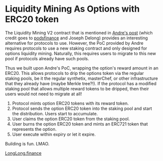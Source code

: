 # Liquidity Mining As Options with ERC20 token

The Liquidity Mining V2 contract that is mentioned in [Andre's post](https://andrecronje.medium.com/liquidity-mining-rewards-v2-50896e44f259) (which credit goes to [podsfinance](https://www.pods.finance) and Joseph Delong) provides an interesting alternative for protocols to use. However, the PoC provided by Andre requires protocols to use a new staking contract and only designed for options liquidity mining. Naturally, this requires users to migrate to this new pool if protocols already have such pools. 

Thus we built upon Andre's PoC, wrapping the option's reward amount in an ERC20. This allows protocols to drip the options token via the regular staking pools, be it the regular synthetix, masterChef, or other infrastructure that they already have (maybe Merkle tree?!). If the protocol has a modified staking pool that allows multiple reward tokens to be dripped, then their users would not need to migrate at all!

1. Protocol mints option ERC20 tokens with its reward token.
1. Protocol sends the option ERC20 token into the staking pool and start the distribution. Users start to accumulate.
1. User claims the option ERC20 token from the staking pool. 
1. User burns the option ERC20 token and mints an ERC721 token that represents the option.
1. User execute within expiry or let it expire.

Building is fun. LMAO.

[LongLong.finance](https://longlong.finance)